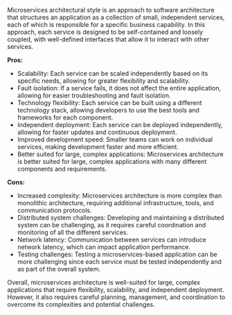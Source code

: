 
Microservices architectural style is an approach to software architecture that structures an application as a collection of small, independent services, each of which is responsible for a specific business capability. In this approach, each service is designed to be self-contained and loosely coupled, with well-defined interfaces that allow it to interact with other services.

**Pros:**

* Scalability: Each service can be scaled independently based on its specific needs, allowing for greater flexibility and scalability.
* Fault isolation: If a service fails, it does not affect the entire application, allowing for easier troubleshooting and fault isolation.
* Technology flexibility: Each service can be built using a different technology stack, allowing developers to use the best tools and frameworks for each component.
* Independent deployment: Each service can be deployed independently, allowing for faster updates and continuous deployment.
* Improved development speed: Smaller teams can work on individual services, making development faster and more efficient.
* Better suited for large, complex applications: Microservices architecture is better suited for large, complex applications with many different components and requirements.

**Cons:**

* Increased complexity: Microservices architecture is more complex than monolithic architecture, requiring additional infrastructure, tools, and communication protocols.
* Distributed system challenges: Developing and maintaining a distributed system can be challenging, as it requires careful coordination and monitoring of all the different services.
* Network latency: Communication between services can introduce network latency, which can impact application performance.
* Testing challenges: Testing a microservices-based application can be more challenging since each service must be tested independently and as part of the overall system.

Overall, microservices architecture is well-suited for large, complex applications that require flexibility, scalability, and independent deployment. However, it also requires careful planning, management, and coordination to overcome its complexities and potential challenges.